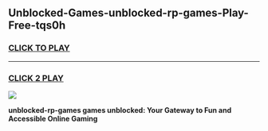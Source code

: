 
## Unblocked-Games-unblocked-rp-games-Play-Free-tqs0h
<h3>
<a href="https://premium76.site?title=unblocked-rp-games&ref=09A">CLICK TO PLAY</a></h3>
<hr>

<h3>
<a href="https://premium76.site?title=unblocked-rp-games&ref=09A">CLICK 2 PLAY</a>
  
</h3>

<a href="https://premium76.site?title=unblocked-rp-games&ref=09A"><img src="https://clearcache.store/games.png"></a>


**unblocked-rp-games games unblocked: Your Gateway to Fun and Accessible Online Gaming**
